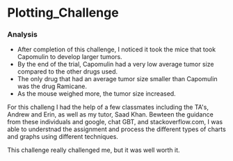 # Plotting_Challenge

### Analysis

- After completion of this challenge, I noticed it took the mice that took Capomulin to develop larger tumors. 
- By the end of the trial, Capomulin had a very low average tumor size compared to the other drugs used. 
- The only drug that had an average tumor size smaller than Capomulin was the drug Ramicane. 
- As the mouse weighed more, the tumor size increased. 




For this challeng I had the help of a few classmates including the TA's, Andrew and Erin, as well as my tutor, Saad Khan. Bewteen the guidance from these individuals and google, chat GBT, and stackoverflow.com, I was able to understnad the assignment and process the different types of charts and graphs using different techniques.

This challenge really challenged me, but it was well worth it.